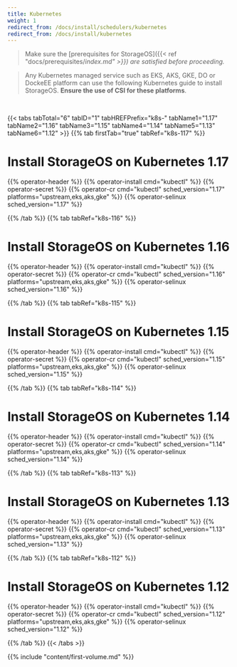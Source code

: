 ```yaml
---
title: Kubernetes
weight: 1
redirect_from: /docs/install/schedulers/kubernetes
redirect_from: /docs/install/kubernetes
---
```


> Make sure the 
> [prerequisites for StorageOS]({{< ref "docs/prerequisites/_index.md" >}}) are
> satisfied before proceeding._

> Any Kubernetes managed service such as EKS, AKS, GKE, DO or DockeEE
> platform can use the following Kubernetes guide to install StorageOS.
> **Ensure the use of CSI for these platforms**.

&nbsp;

{{< tabs tabTotal="6" tabID="1" tabHREFPrefix="k8s-" tabName1="1.17" tabName2="1.16" tabName3="1.15" tabName4="1.14" tabName5="1.13" tabName6="1.12" >}}
{{% tab firstTab="true" tabRef="k8s-117" %}}

# Install StorageOS on Kubernetes 1.17

{{% operator-header %}}
{{% operator-install cmd="kubectl" %}}
{{% operator-secret %}}
{{% operator-cr cmd="kubectl" sched_version="1.17" platforms="upstream,eks,aks,gke" %}}
{{% operator-selinux sched_version="1.17" %}}

{{% /tab %}}
{{% tab tabRef="k8s-116" %}}

# Install StorageOS on Kubernetes 1.16

{{% operator-header %}}
{{% operator-install cmd="kubectl" %}}
{{% operator-secret %}}
{{% operator-cr cmd="kubectl" sched_version="1.16" platforms="upstream,eks,aks,gke" %}}
{{% operator-selinux sched_version="1.16" %}}

{{% /tab %}}
{{% tab tabRef="k8s-115" %}}

# Install StorageOS on Kubernetes 1.15

{{% operator-header %}}
{{% operator-install cmd="kubectl" %}}
{{% operator-secret %}}
{{% operator-cr cmd="kubectl" sched_version="1.15" platforms="upstream,eks,aks,gke" %}}
{{% operator-selinux sched_version="1.15" %}}

{{% /tab %}}
{{% tab tabRef="k8s-114" %}}

# Install StorageOS on Kubernetes 1.14

{{% operator-header %}}
{{% operator-install cmd="kubectl" %}}
{{% operator-secret %}}
{{% operator-cr cmd="kubectl" sched_version="1.14" platforms="upstream,eks,aks,gke" %}}
{{% operator-selinux sched_version="1.14" %}}


{{% /tab %}}
{{% tab tabRef="k8s-113" %}}

# Install StorageOS on Kubernetes 1.13

{{% operator-header %}}
{{% operator-install cmd="kubectl" %}}
{{% operator-secret %}}
{{% operator-cr cmd="kubectl" sched_version="1.13" platforms="upstream,eks,aks,gke" %}}
{{% operator-selinux sched_version="1.13" %}}

{{% /tab %}}
{{% tab tabRef="k8s-112" %}}

# Install StorageOS on Kubernetes 1.12

{{% operator-header %}}
{{% operator-install cmd="kubectl" %}}
{{% operator-secret %}}
{{% operator-cr cmd="kubectl" sched_version="1.12" platforms="upstream,eks,aks,gke" %}}
{{% operator-selinux sched_version="1.12" %}}

{{% /tab %}}
{{< /tabs >}}

{{% include "content/first-volume.md" %}}
